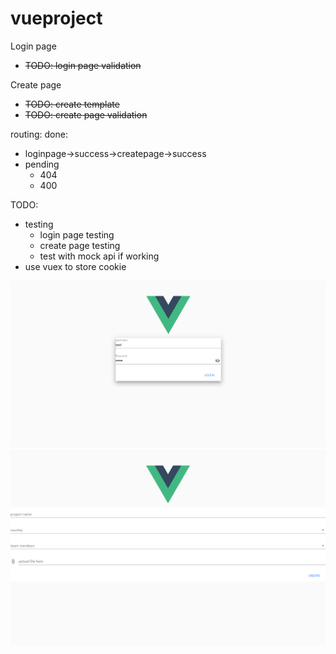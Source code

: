 # vueproject 
Login page
- ~~TODO: login page validation~~

Create page
- ~~TODO: create template~~
- ~~TODO: create page validation~~

routing:
done:
 - loginpage->success->createpage->success
 - pending
    - 404
    - 400

TODO:
- testing
    - login page testing
    - create page testing
    - test with mock api if working
- use vuex to store cookie

![login](login.png)
![create](create.png)
